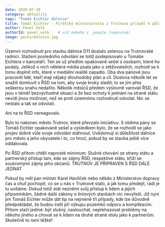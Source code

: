 ```yaml
---
date: 2020-07-30
category: aktuality
tags: "Tomáš Eichler dálnice"
title: Tomáš Eichler - Pirátský místostarosta z Trutnova přispěl k půlročnímu urychlení výstavby dálnice D11
author: Pavel Volk
authorId: pavel.volk    # uid nekoho z _people (nepoviné)
image: posts/dalnice.jpg
---
```


Územní rozhodnutí pro stavbu dálnice D11 dostalo zelenou na Trutnovské radnici. Stažení
posledního odvolání se totiž podepisovalo u Tomáše Eichlera v kanceláři. Ten se už předtím
opakovaně sešel s osobami, které ho podaly. 
Jelikož o nich některá média psala jako o stěžovatelích, rozhodl se k tomu doplnit info, které v mediální realitě zapadlo.
Oba dva pánové jsou pracovití lidé, kteří mají nějaký dlouhodobý plán a cíl. Doslova několik let se
snažili domluvit s ŘSD na tom, aby svoje kroky sladili; to se jim přes veškerou snahu nedařilo. Několik
měsíců předem výslovně varovali ŘSD, že jsou v téměř bezvýchodné situaci a že bez ochoty k
jednání na straně státu nevidí jinou možnost, než se proti územnímu rozhodnutí odvolat. Nic se
nestalo a tak se odvolali.

Ani na to ŘSD nereagovalo. 

Bylo to nakonec město Trutnov, které převzalo iniciativu. 
S oběma pány se Tomáš Eichler opakovaně sešel a výsledkem bylo, že se rozhodli se jako projev dobré vůle svoje
odvolání stáhnout. Uvědomují si důležitost dálnice pro město a jeho obyvatele i to, co hrozí, pokud by
se stavba ještě více oddalovala.

Po ŘSD přitom chtěli naprosté minimum: Slušné chování ze strany státu a partnerský přístup tam, kde
se zájmy ŘSD, respektive státu, kříží se soukromými zájmy jeho občanů.
TRUTNOV JE PŘIPRAVEN S ŘSD DÁLE JEDNAT


Pokud by měl pan ministr Karel Havlíček nebo někdo z Ministerstvo dopravy čas a chuť pochopit, co
se u nás v Trutnově stalo, a jak tomu předejít, rádi je tu uvítáme. Dokud totiž stát nezněmí svůj přístup
k lidem a jejich připomínkám, žádné další zákony o liniových stavbách nic nevyřeší. Již nyní jim
Tomáš Eichler může dát tip na nejméně tři případy, kde lze důvodně předpokládat, že budou čelit při
výkupu pozemků odporu a komplikacím. Přitom stačí jediné: být slušný, naslouchat, nepřehazovat
problémy na někoho jiného a chovat se k lidem na druhé straně stolu jako k partnerům. 
Skutečně to není těžké! 
